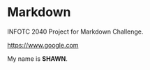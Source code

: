 # Markdown
INFOTC 2040 Project for Markdown Challenge.

<https://www.google.com>

My name is **SHAWN**.
